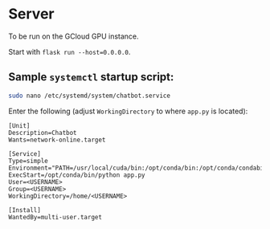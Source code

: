 # Server

To be run on the GCloud GPU instance.

Start with `flask run --host=0.0.0.0`.

## Sample `systemctl` startup script:

```bash
sudo nano /etc/systemd/system/chatbot.service
```

Enter the following (adjust `WorkingDirectory` to where `app.py` is located):

```text
[Unit]
Description=Chatbot
Wants=network-online.target

[Service]
Type=simple
Environment="PATH=/usr/local/cuda/bin:/opt/conda/bin:/opt/conda/condabin:/usr/local/bin:/usr/bin:"
ExecStart=/opt/conda/bin/python app.py
User=<USERNAME>
Group=<USERNAME>
WorkingDirectory=/home/<USERNAME>

[Install]
WantedBy=multi-user.target
```